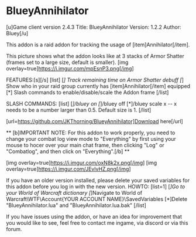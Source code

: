 # BlueyAnnihilator

[u]Game client version 2.4.3
Title: BlueyAnnihilator
Version: 1.2.2
Author: Bluey[/u]

This addon is a raid addon for tracking the usage of [item]Annihilator[/item].

This picture shows what the addon looks like at 3 stacks of Armor Shatter (frames set to a large size, default is smaller).
[img overlay=true]https://i.imgur.com/mpEsnP3.png[/img]

FEATURES:[s][/s]
[list]
[*] Track remaining time on Armor Shatter debuff
[*] Show who in your raid group currently has [item]Annihilator[/item] equipped
[*] Slash commands to enable/disable/scale the Addon frame
[/list]

SLASH COMMANDS:
[list]
[*]/bluey on
[*]/bluey off
[*]/bluey scale x -- x needs to be a number larger than 0.5. Default size is 1.
[/list]

[url=https://github.com/JKThorning/BlueyAnnihilator]Download here[/url]

** [b]IMPORTANT NOTE: For this addon to work properly, you need to change your combat log view mode to "Everything" by first using your mouse to hocer over your main chat frame, then clicking "Log" or "Combatlog", and then click on "Everything".[/b] **

[img overlay=true]https://i.imgur.com/oxN8k2x.png[/img]
[img overlay=true]https://i.imgur.com/JEvlvHZ.png[/img]

If you have an older version installed, please delete your saved variables for this addon before you log in with the new version. 
HOWTO:
[list=1]
[*]Go to your World of Warcraft dictionary
[*]Navigate to World of Warcraft\WTF\Account\{YOUR ACCOUNT NAME}\SavedVariables
[*]Delete "BlueyAnnihilator.lua" and "BlueyAnnihilator.lua.bak"
[/list]

If you have issues using the addon, or have an idea for improvement that you would like to see, feel free to contact me ingame, via discord  or via this forum.